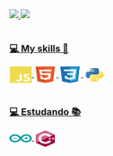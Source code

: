 
<a href="https://github.com/BatatinhasFitas">
<img height="160em" src="https://github-readme-stats.vercel.app/api?username=BatatinhasFitas&show_icons=true&theme=onedark&include_all_commits=true&count_private=true"/>
<img height="160em" src="https://github-readme-stats.vercel.app/api/top-langs/?username=BatatinhasFitas&layout=compact&langs_count=7&theme=onedark"/>


<div style="display: inline_block"><br>
  <h3>💻 My skills 🧠</h3>
  <img align="center" alt="Batata-Js" height="30" width="40" src="https://raw.githubusercontent.com/devicons/devicon/master/icons/javascript/javascript-plain.svg">
  <img align="center" alt="Batata-html" height="30" width="40" src="https://raw.githubusercontent.com/devicons/devicon/master/icons/html5/html5-original.svg">
  <img align="center" alt="Batata-css" height="30" width="40" src="https://raw.githubusercontent.com/devicons/devicon/master/icons/css3/css3-original.svg">
  <img align="center" alt="Batata-Py" height="30" width="40" src="https://raw.githubusercontent.com/devicons/devicon/master/icons/python/python-original.svg">
</div>
  
<div style="display: inline_block"><br>
  <h3>💻 Estudando 📚</h3>
  <img align="center" alt="Batata-Arduino"  height="30" width="40" src="https://github.com/devicons/devicon/blob/9f4f5cdb393299a81125eb5127929ea7bfe42889/icons/arduino/arduino-original.svg">
  <img align="center" alt="Batata-Cplusplus"  height="30" width="40" src="https://github.com/devicons/devicon/blob/9f4f5cdb393299a81125eb5127929ea7bfe42889/icons/cplusplus/cplusplus-original.svg">
</div>
  
<!--
**BatatinhasFitas/BatatinhasFitas** is a ✨ _special_ ✨ repository because its `README.md` (this file) appears on your GitHub profile.

Here are some ideas to get you started:

- 🔭 I’m currently working on ...
- 🌱 I’m currently learning ...
- 👯 I’m looking to collaborate on ...
- 🤔 I’m looking for help with ...
- 💬 Ask me about ...
- 📫 How to reach me: ...
- 😄 Pronouns: ...
- ⚡ Fun fact: ...
-->
